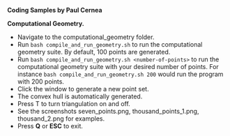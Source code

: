 **Coding Samples by Paul Cernea**

**Computational Geometry.**

* Navigate to the computational_geometry folder.
* Run `bash compile_and_run_geometry.sh` to run the computational geometry suite.  By default, 100 points are generated.
* Run `bash compile_and_run_geometry.sh <number-of-points>` to run the computational geometry suite with your desired number of points.  For instance `bash compile_and_run_geometry.sh 200` would run the program with 200 points.
* Click the window to generate a new point set.
* The convex hull is automatically generated.
* Press T to turn triangulation on and off.
* See the screenshots seven_points.png, thousand_points_1.png, thousand_2.png for examples.
* Press **Q** or **ESC** to exit.
